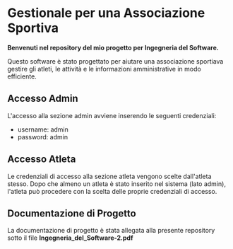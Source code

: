 # Gestionale per una Associazione Sportiva

**Benvenuti nel repository del mio progetto per Ingegneria del Software.**

Questo software è stato progettato per aiutare una associazione sportiava gestire gli atleti, 
le attività e le informazioni amministrative in modo efficiente.  

## Accesso Admin

L'accesso alla sezione admin avviene inserendo le seguenti credenziali:

- username: admin
- password: admin

## Accesso Atleta
Le credenziali di accesso alla sezione atleta vengono scelte dall'atleta stesso. 
Dopo che almeno un atleta è stato inserito nel sistema (lato admin), l'atleta può procedere con la scelta delle proprie credenziali di accesso.


## Documentazione di Progetto
La documentazione di progetto è stata allegata alla presente repository sotto il file **Ingegneria_del_Software-2.pdf**
